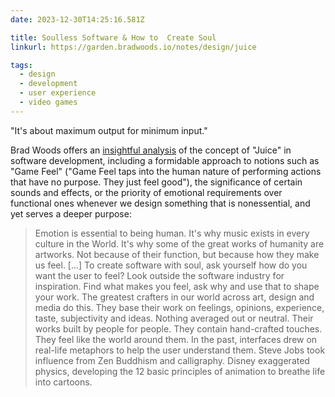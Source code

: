 ```yaml
---
date: 2023-12-30T14:25:16.581Z

title: Soulless Software & How to  Create Soul
linkurl: https://garden.bradwoods.io/notes/design/juice

tags:
  - design
  - development
  - user experience
  - video games
---
```


"It's about maximum output for minimum input."

Brad Woods offers an [insightful analysis](https://garden.bradwoods.io/notes/design/juice) of the concept of "Juice" in software development, including a formidable approach to notions such as "Game Feel" ("Game Feel taps into the human nature of performing actions that have no purpose. They just feel good"), the significance of certain sounds and effects, or the priority of emotional requirements over functional ones whenever we design something that is nonessential, and yet serves a deeper purpose:

> Emotion is essential to being human. It's why music exists in every culture in the World. It's why some of the great works of humanity are artworks. Not because of their function, but because how they make us feel. [...] To create software with soul, ask yourself how do you want the user to feel? Look outside the software industry for inspiration. Find what makes you feel, ask why and use that to shape your work. The greatest crafters in our world across art, design and media do this. They base their work on feelings, opinions, experience, taste, subjectivity and ideas. Nothing averaged out or neutral. Their works built by people for people. They contain hand-crafted touches. They feel like the world around them. In the past, interfaces drew on real-life metaphors to help the user understand them. Steve Jobs took influence from Zen Buddhism and calligraphy. Disney exaggerated physics, developing the 12 basic principles of animation to breathe life into cartoons.
